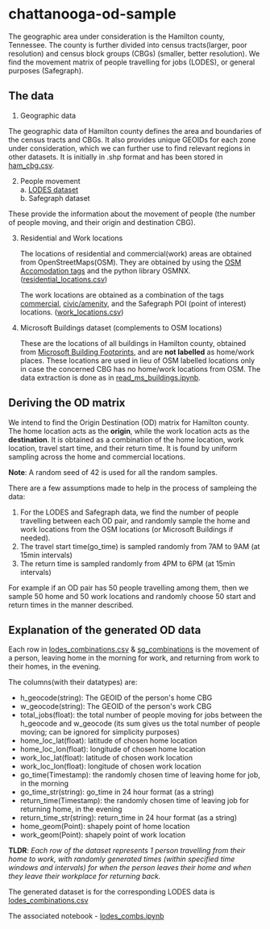 # chattanooga-od-sample

The geographic area under consideration is the Hamilton county, Tennessee. The county is further divided into census tracts(larger, poor resolution) and census block groups (CBGs) (smaller, better resolution). We find the movement matrix of people travelling for jobs (LODES), or general purposes (Safegraph).

## The data

1. Geographic data

The geographic data of Hamilton county defines the area and boundaries of the census tracts and CBGs. It also provides unique GEOIDs for each zone under consideration, which we can further use to find relevant regions in other datasets. It is initially in .shp format and has been stored in [ham_cbg.csv](https://github.com/smarttransit-ai/chattanooga-od-sample/blob/main/data/ham_cbg.csv).

2. People movement<br>
  a. [LODES dataset](https://github.com/smarttransit-ai/chattanooga-od-sample/blob/main/data/hamilton_lodes_2019.zip)<br> 
  b. Safegraph dataset

These provide the information about the movement of people (the number of people moving, and their origin and destination CBG). 

3. Residential and Work locations

    The locations of residential and commercial(work) areas are obtained from OpenStreetMaps(OSM). They are obtained by using the [OSM Accomodation tags](https://wiki.openstreetmap.org/wiki/Key:building#Accommodation) and the python library OSMNX. ([residential_locations.csv](https://github.com/smarttransit-ai/chattanooga-od-sample/blob/main/data/ham_residential_buildings2.csv))
    
    The work locations are obtained as a combination of the tags [commercial](https://wiki.openstreetmap.org/wiki/Key:building#Commercial), [civic/amenity](https://wiki.openstreetmap.org/wiki/Key:building#Civic/amenity), and the Safegraph POI (point of interest) locations. ([work_locations.csv](https://github.com/smarttransit-ai/chattanooga-od-sample/blob/main/data/work_loc_poi_com_civ.csv))

4. Microsoft Buildings dataset (complements to OSM locations)

    These are the locations of all buildings in Hamilton county, obtained from [Microsoft Building Footprints](https://github.com/Microsoft/USBuildingFootprints), and are **not labelled** as home/work places. These locations are used in lieu of OSM labelled locations only in case the concerned CBG has no home/work locations from OSM. 
The data extraction is done as in [read_ms_buildings.ipynb](https://github.com/smarttransit-ai/chattanooga-od-sample/blob/main/read_ms_buildings.ipynb).

## Deriving the OD matrix

We intend to find the Origin Destination (OD) matrix for Hamilton county. The home location acts as the **origin**, while the work location acts as the **destination**. It is obtained as a combination of the home location, work location, travel start time, and their return time. It is found by uniform sampling across the home and commercial locations.

**Note**: A random seed of 42 is used for all the random samples.

There are a few assumptions made to help in the process of sampleing the data:
1. For the LODES and Safegraph data, we find the number of people travelling between each OD pair, and randomly sample the home and work locations from the OSM locations (or Microsoft Buildings if needed).
2. The travel start time(go_time) is sampled randomly from 7AM to 9AM (at 15min intervals)
3. The return time is sampled randomly from 4PM to 6PM (at 15min intervals)

For example if an OD pair has 50 people travelling among them, then we sample 50 home and 50 work locations and randomly choose 50 start and return times in the manner described. 

## Explanation of the generated OD data

Each row in [lodes_combinations.csv](https://github.com/smarttransit-ai/chattanooga-od-sample/blob/main/data/lodes_combinations.csv) & [sg_combinations](https://github.com/smarttransit-ai/chattanooga-od-sample/blob/main/data/sg_combinations.zip) is the movement of a person, leaving home in the morning for work, and returning from work to their homes, in the evening.

The columns(with their datatypes) are: 
* h_geocode(string): The GEOID of the person's home CBG
* w_geocode(string): The GEOID of the person's work CBG
* total_jobs(float): the total number of people moving for jobs between the h_geocode and w_geocode (its sum gives us the total number of people moving; can be ignored for simplicity purposes)
* home_loc_lat(float): latitude of chosen home location
* home_loc_lon(float): longitude of chosen home location
* work_loc_lat(float): latitude of chosen work location
* work_loc_lon(float): longitude of chosen work location
* go_time(Timestamp): the randomly chosen time of leaving home for job, in the morning
* go_time_str(string): go_time in 24 hour format (as a string)
* return_time(Timestamp): the randomly chosen time of leaving job for returning home, in the evening
* return_time_str(string): return_time in 24 hour format (as a string)
* home_geom(Point): shapely point of home location
* work_geom(Point): shapely point of work location


**TLDR**: *Each row of the dataset represents 1 person travelling from their home to work, with randomly generated times (within specified time windows and intervals) for when the person leaves their home and when they leave their workplace for returning back.*

The generated dataset is for the corresponding LODES data is [lodes_combinations.csv](https://github.com/smarttransit-ai/chattanooga-od-sample/blob/main/data/lodes_combinations.csv  )

The associated notebook - [lodes_combs.ipynb](https://github.com/smarttransit-ai/chattanooga-od-sample/blob/main/lodes_combs.ipynb)
